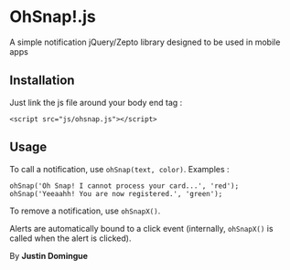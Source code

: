 OhSnap!.js
=========

A simple notification jQuery/Zepto library designed to be used in mobile apps

Installation
------------

Just link the js file around your body end tag :

    <script src="js/ohsnap.js"></script>

Usage
-----

To call a notification, use `ohSnap(text, color)`. Examples :

    ohSnap('Oh Snap! I cannot process your card...', 'red');
    ohSnap('Yeeaahh! You are now registered.', 'green');

To remove a notification, use `ohSnapX()`.

Alerts are automatically bound to a click event (internally, `ohSnapX()` is called when the alert is clicked).

By **Justin Domingue**
